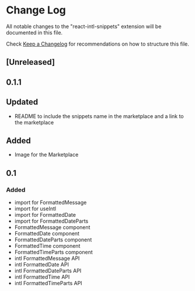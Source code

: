 # Change Log

All notable changes to the "react-intl-snippets" extension will be documented in this file.

Check [Keep a Changelog](http://keepachangelog.com/) for recommendations on how to structure this file.

## [Unreleased]

## 0.1.1

## Updated 

- README to include the snippets name in the marketplace and a link to the marketplace

## Added

- Image for the Marketplace

## 0.1

### Added

- import for FormattedMessage
- import for useIntl
- import for FormattedDate
- import for FormattedDateParts
- FormattedMessage component
- FormattedDate component
- FormattedDateParts component
- FormattedTime component
- FormattedTimeParts component
- intl FormattedMessage API
- intl FormattedDate API
- intl FormattedDateParts API
- intl FormattedTime API
- intl FormattedTimeParts API
